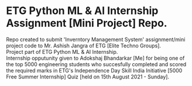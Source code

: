 # ETG Python ML &amp; AI Internship Assignment [Mini Project] Repo.<br />

Repo created to submit 'Inverntory Management System' assignment/mini project code to Mr. Ashish Jangra of ETG [Elite Techno Groups].<br />
Project part of ETG Python ML & AI Internship.<br />
Internship opputunity given to Adokshaj Bhandarkar [Me] for being one of the top 5000 engineering students who succesfully completed and scored the required marks in ETG's Independence Day Skill India Initiative [5000 Free Summer Internship] Quiz [held on 15th August 2021 - Sunday].  
